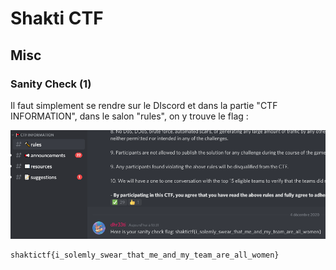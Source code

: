 # Shakti CTF

## Misc

### Sanity Check (1)
Il faut simplement se rendre sur le DIscord et dans la partie "CTF INFORMATION", dans le salon "rules", on y trouve le flag :

![Sanity Check](https://github.com/Zyrfex/CTF/blob/main/2020/Shakti_CTF/images/sanity_check.png)
```
shaktictf{i_solemly_swear_that_me_and_my_team_are_all_women}
```
